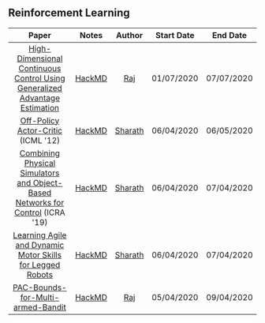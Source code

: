 ## Reinforcement Learning

| Paper | Notes | Author| Start Date | End Date |
|:-----:|:-----:|:-----:|:----------:|:--------:|
| [High-Dimensional Continuous Control Using Generalized Advantage Estimation](https://arxiv.org/abs/1506.02438) | [HackMD](https://hackmd.io/3azkwbmgRLSrqyvUHf5SqQ?view) | [Raj](https://github.com/RajGhugare19) | 01/07/2020 | 07/07/2020 |
| [Off-Policy Actor-Critic](https://arxiv.org/abs/1205.4839) (ICML '12) | [HackMD](https://hackmd.io/@FtbpSED3RQWclbmbmkChEA/BkcB-xwvI) | [Sharath](https://sharathraparthy.github.io/) | 06/04/2020 |    06/05/2020    |
| [Combining Physical Simulators and Object-Based Networks for Control](https://arxiv.org/pdf/1904.06580.pdf) (ICRA '19) | [HackMD](https://hackmd.io/@FtbpSED3RQWclbmbmkChEA/Sy6GPG9MB) | [Sharath](https://sharathraparthy.github.io/)| 06/04/2020 |  07/04/2020    |
| [Learning Agile and Dynamic Motor Skills for Legged Robots](https://arxiv.org/abs/1901.08652)| [HackMD](https://hackmd.io/@FtbpSED3RQWclbmbmkChEA/ByzYzEhVS) |[Sharath](https://sharathraparthy.github.io/) | 06/04/2020 |  07/04/2020  |
| [PAC-Bounds-for-Multi-armed-Bandit](https://link.springer.com/chapter/10.1007/3-540-45435-7_18) | [HackMD](https://hackmd.io/saK7DdqCRnyBfN3HykLhlA) | [Raj](https://github.com/RajGhugare19) | 05/04/2020 | 09/04/2020 |

